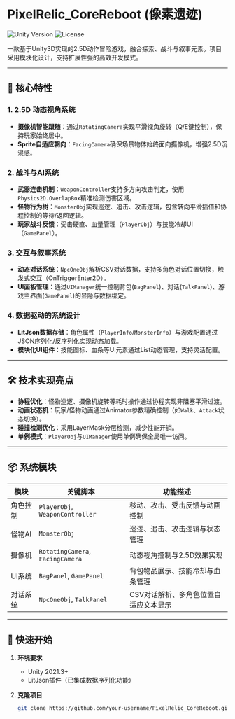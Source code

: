 # PixelRelic_CoreReboot (像素遗迹)

![Unity Version](https://img.shields.io/badge/Unity-2021.3%2B-blue)
![License](https://img.shields.io/badge/License-MIT-green)

一款基于Unity3D实现的2.5D动作冒险游戏，融合探索、战斗与叙事元素。项目采用模块化设计，支持扩展性强的高效开发模式。

---

## 🌟 核心特性

### 1. **2.5D 动态视角系统**
- **摄像机智能跟随**：通过`RotatingCamera`实现平滑视角旋转（Q/E键控制），保持玩家始终居中。
- **Sprite自适应朝向**：`FacingCamera`确保场景物体始终面向摄像机，增强2.5D沉浸感。

### 2. **战斗与AI系统**
- **武器连击机制**：`WeaponController`支持多方向攻击判定，使用`Physics2D.OverlapBox`精准检测伤害区域。
- **怪物行为树**：`MonsterObj`实现巡逻、追击、攻击逻辑，包含转向平滑插值和协程控制的等待/返回逻辑。
- **玩家战斗反馈**：受击硬直、血量管理（`PlayerObj`）与技能冷却UI（`GamePanel`）。

### 3. **交互与叙事系统**
- **动态对话系统**：`NpcOneObj`解析CSV对话数据，支持多角色对话位置切换，触发式交互（OnTriggerEnter2D）。
- **UI面板管理**：通过`UIManager`统一控制背包(`BagPanel`)、对话(`TalkPanel`)、游戏主界面(`GamePanel`)的显隐与数据绑定。

### 4. **数据驱动的系统设计**
- **LitJson数据存储**：角色属性（`PlayerInfo`/`MonsterInfo`）与游戏配置通过JSON序列化/反序列化实现动态加载。
- **模块化UI组件**：技能图标、血条等UI元素通过List动态管理，支持灵活配置。

---

## 🛠️ 技术实现亮点

- **协程优化**：怪物巡逻、摄像机旋转等耗时操作通过协程实现非阻塞平滑过渡。
- **动画状态机**：玩家/怪物动画通过Animator参数精确控制（如`Walk`、`Attack`状态切换）。
- **碰撞检测优化**：采用LayerMask分层检测，减少性能开销。
- **单例模式**：`PlayerObj`与`UIManager`使用单例确保全局唯一访问。

---

## 📦 系统模块

| 模块          | 关键脚本                     | 功能描述                              |
|---------------|------------------------------|-------------------------------------|
| 角色控制      | `PlayerObj`, `WeaponController` | 移动、攻击、受击反馈与动画控制        |
| 怪物AI        | `MonsterObj`                 | 巡逻、追击、攻击逻辑与状态管理        |
| 摄像机        | `RotatingCamera`, `FacingCamera` | 动态视角控制与2.5D效果实现           |
| UI系统        | `BagPanel`, `GamePanel`      | 背包物品展示、技能冷却与血条管理      |
| 对话系统      | `NpcOneObj`, `TalkPanel`     | CSV对话解析、多角色位置自适应文本显示 |

---

## 🚀 快速开始

1. **环境要求**  
   - Unity 2021.3+
   - LitJson插件（已集成数据序列化功能）

2. **克隆项目**  
   ```bash
   git clone https://github.com/your-username/PixelRelic_CoreReboot.git
